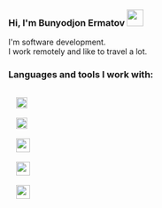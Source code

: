 ### Hi, I'm  Bunyodjon Ermatov <img src="https://i.giphy.com/gM5qFksULw54NMWyry.webp" width="30px">

I'm software development. <br/>
I work remotely and like to travel a lot.
<br/>

### Languages and tools I work with:

<code>
  <img src="https://upload.wikimedia.org/wikipedia/commons/thumb/6/61/HTML5_logo_and_wordmark.svg/768px-HTML5_logo_and_wordmark.svg.png" width="20px">
</code>
<code>
  <img src="https://upload.wikimedia.org/wikipedia/commons/thumb/6/62/CSS3_logo.svg/800px-CSS3_logo.svg.png" width="20px">
</code>
<code>
  <img src="https://getbootstrap.com/docs/5.0/assets/brand/bootstrap-logo.svg" width="25px">
</code>
<code>
  <img src="https://upload.wikimedia.org/wikipedia/commons/thumb/9/96/Sass_Logo_Color.svg/1280px-Sass_Logo_Color.svg.png" width="25px">
</code>
<code>
  <img src="https://logos-world.net/wp-content/uploads/2023/02/JavaScript-Logo.png" width="25px">
</code>
